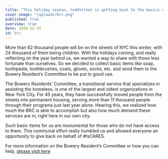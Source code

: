 ```yaml
---
title: "This holiday season, toddstreet is getting back to the basics of giving."
cover-image: "/uploads/brc.png"
published: true
overview: true
date: 2018-12-25
id: brc
---
```


More than 62 thousand people will be on the streets of NYC this winter, with 24 thousand of them being children. With the holidays coming, and really reflecting on the year behind us, we wanted a way to share with those less fortunate than ourselves. So we decided to collect basic items like soap, toothpaste, toothbrushes, coats, gloves, socks, etc. and send them to the Bowery Resident’s Committee to be put to good use.

The Bowery Residents’ Committee, a transitional service that specializes in assisting the homeless, is one of the largest and oldest organizations in New York City. For 45 years, they have successfully moved people from the streets into permanent housing, serving more than 11 thousand people through their programs just last year alone. Hearing this, we realized how much the BRC is able to accomplish but also how much demand these services are in; right here in our own city.

Such basic items for us are monumental for those who do not have access to them. This communal effort really humbled us and allowed everyone an opportunity to give back on behalf of #tsCARES.

For more information on the Bowery Resident’s Committee or how you can help, [please visit here](http://www.brc.org/)
